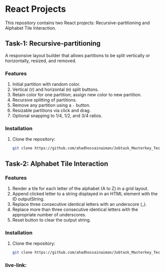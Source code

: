 # React Projects

This repository contains two React projects: Recursive-partitioning and Alphabet Tile Interaction.

## Task-1: Recursive-partitioning

A responsive layout builder that allows partitions to be split vertically or horizontally, resized, and removed.

### Features

1. Initial partition with random color.
2. Vertical (`V`) and horizontal (`H`) split buttons.
3. Retain color for one partition; assign new color to new partition.
4. Recursive splitting of partitions.
5. Remove any partition using a `-` button.
6. Resizable partitions via click and drag.
7. Optional snapping to 1/4, 1/2, and 3/4 ratios.

### Installation

1. Clone the repository:

   ```bash
   git clone https://github.com/ahadhossainaiman/Jobtask_Masterkey_Technologies-Ltd.git

   ```

## Task-2: Alphabet Tile Interaction

### Features

1. Render a tile for each letter of the alphabet (A to Z) in a grid layout.
2. Append clicked letter to a string displayed in an HTML element with the ID outputString.
3. Replace three consecutive identical letters with an underscore (\_).
4. Replace more than three consecutive identical letters with the appropriate number of underscores.
5. Reset button to clear the output string.

### Installation

1. Clone the repository:

   ```bash
   git clone https://github.com/ahadhossainaiman/Jobtask_Masterkey_Technologies-Ltd.git
   ```

### live-link:
